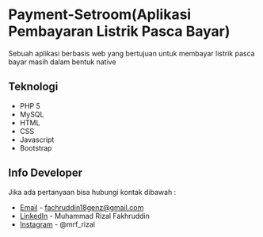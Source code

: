 # Payment-Setroom(Aplikasi Pembayaran Listrik Pasca Bayar)
Sebuah aplikasi berbasis web yang bertujuan untuk membayar listrik pasca bayar masih dalam bentuk native

## Teknologi
* PHP 5
* MySQL
* HTML
* CSS
* Javascript
* Bootstrap 

## Info Developer
Jika ada pertanyaan bisa hubungi kontak dibawah : 
* [Email](mailto:fachruddin18genz@gmail.com) - fachruddin18genz@gmail.com
* [LinkedIn](https://www.linkedin.com/in/mrf-id/) - Muhammad Rizal Fakhruddin
* [Instagram](https://www.instagram.com/mrf_rizal/) - @mrf_rizal




